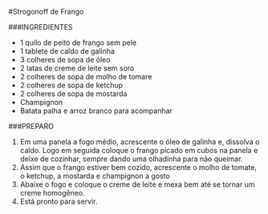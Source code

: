 #Strogonoff de Frango###INGREDIENTES - 1 quilo de peito de frango sem pele - 1 tablete de caldo de galinha - 3 colheres de sopa de óleo - 2 latas de creme de leite sem soro - 2 colheres de sopa de molho de tomare - 2 colheres de sopa de ketchup - 2 colheres de sopa de mostarda - Champignon - Batata palha e arroz branco para acompanhar###PREPARO  1. Em uma panela a fogo médio, acrescente o óleo de galinha e, dissolva o caldo. Logo em seguida coloque o frango picado em cubos na panela e deixe de cozinhar, sempre dando uma olhadinha para não queimar.2. Assim que o frango estiver  bem cozido, acrescente o molho de tomate, o ketchup, a mostarda e champignon a gosto3. Abaixe o fogo e coloque o creme de leite e mexa bem até se tornar um creme homogêneo.4. Está pronto para servir.